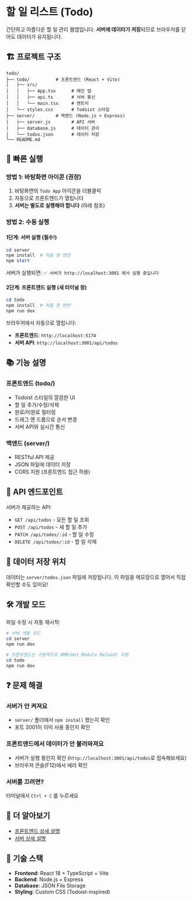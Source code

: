 # 할 일 리스트 (Todo)

간단하고 아름다운 할 일 관리 웹앱입니다. **서버에 데이터가 저장**되므로 브라우저를 닫아도 데이터가 유지됩니다.

## 🏗️ 프로젝트 구조

```
todo/
├── todo/          # 프론트엔드 (React + Vite)
│   ├── src/
│   │   ├── App.tsx      # 메인 앱
│   │   ├── api.ts       # 서버 통신
│   │   └── main.tsx     # 엔트리
│   └── styles.css       # Todoist 스타일
├── server/        # 백엔드 (Node.js + Express)
│   ├── server.js        # API 서버
│   ├── database.js      # 데이터 관리
│   └── todos.json       # 데이터 저장
└── README.md
```

## 🚀 빠른 실행

### 방법 1: 바탕화면 아이콘 (권장)
1. 바탕화면의 `Todo App` 아이콘을 더블클릭
2. 자동으로 프론트엔드가 열립니다
3. **서버는 별도로 실행해야 합니다** (아래 참조)

### 방법 2: 수동 실행

#### 1단계: 서버 실행 (필수!)
```powershell
cd server
npm install  # 처음 한 번만
npm start
```

서버가 실행되면: `✅ 서버가 http://localhost:3001 에서 실행 중입니다`

#### 2단계: 프론트엔드 실행 (새 터미널 창)
```powershell
cd todo
npm install  # 처음 한 번만
npm run dev
```

브라우저에서 자동으로 열립니다:
- **프론트엔드**: `http://localhost:5174`
- **서버 API**: `http://localhost:3001/api/todos`

## 📚 기능 설명

### 프론트엔드 (todo/)
- Todoist 스타일의 깔끔한 UI
- 할 일 추가/수정/삭제
- 완료/미완료 필터링
- 드래그 앤 드롭으로 순서 변경
- 서버 API와 실시간 통신

### 백엔드 (server/)
- RESTful API 제공
- JSON 파일에 데이터 저장
- CORS 지원 (프론트엔드 접근 허용)

## 🔌 API 엔드포인트

서버가 제공하는 API:

- `GET /api/todos` - 모든 할 일 조회
- `POST /api/todos` - 새 할 일 추가
- `PATCH /api/todos/:id` - 할 일 수정
- `DELETE /api/todos/:id` - 할 일 삭제

## 💾 데이터 저장 위치

데이터는 `server/todos.json` 파일에 저장됩니다. 이 파일을 메모장으로 열어서 직접 확인할 수도 있어요!

## 🛠️ 개발 모드

파일 수정 시 자동 재시작:

```powershell
# 서버 개발 모드
cd server
npm run dev

# 프론트엔드는 기본적으로 HMR(Hot Module Reload) 지원
cd todo
npm run dev
```

## ❓ 문제 해결

### 서버가 안 켜져요
- `server/` 폴더에서 `npm install` 했는지 확인
- 포트 3001이 이미 사용 중인지 확인

### 프론트엔드에서 데이터가 안 불러와져요
- 서버가 실행 중인지 확인 (`http://localhost:3001/api/todos`로 접속해보세요)
- 브라우저 콘솔(F12)에서 에러 확인

### 서버를 끄려면?
터미널에서 `Ctrl + C` 를 누르세요

## 📖 더 알아보기

- [프론트엔드 상세 설명](todo/README.md)
- [서버 상세 설명](server/README.md)

## 🎨 기술 스택

- **Frontend**: React 18 + TypeScript + Vite
- **Backend**: Node.js + Express
- **Database**: JSON File Storage
- **Styling**: Custom CSS (Todoist-inspired)


